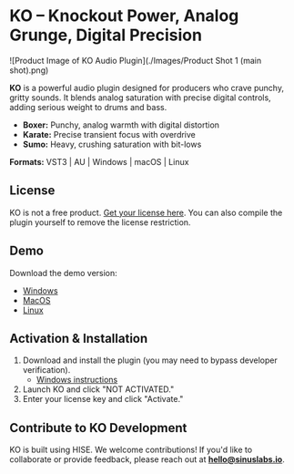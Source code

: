 # KO – Knockout Power, Analog Grunge, Digital Precision

![Product Image of KO Audio Plugin](./Images/Product Shot 1 (main shot).png)

**KO** is a powerful audio plugin designed for producers who crave punchy, gritty sounds. It blends analog saturation with precise digital controls, adding serious weight to drums and bass.

- **Boxer:** Punchy, analog warmth with digital distortion
- **Karate:** Precise transient focus with overdrive
- **Sumo:** Heavy, crushing saturation with bit-lows

**Formats:** VST3 | AU | Windows | macOS | Linux

## License
KO is not a free product. [Get your license here](https://www.sinuslabs.io/products/ko). You can also compile the plugin yourself to remove the license restriction.

## Demo
Download the demo version:
- [Windows](https://github.com/Sinuslabs/KO/releases/latest/download/KO-Windows.exe)
- [MacOS](https://github.com/Sinuslabs/KO/releases/latest/download/KO-MacOS.pkg)
- [Linux](https://github.com/Sinuslabs/KO/releases/latest/download/KO-Linux.zip)

## Activation & Installation
1. Download and install the plugin (you may need to bypass developer verification).
   - [Windows instructions](https://www.addictivetips.com/windows-tips/fix-no-run-anyway-option-on-smartscreen-windows-10/)
2. Launch KO and click "NOT ACTIVATED."
3. Enter your license key and click "Activate."

## Contribute to KO Development
KO is built using HISE. We welcome contributions! If you'd like to collaborate or provide feedback, please reach out at **hello@sinuslabs.io**. 
